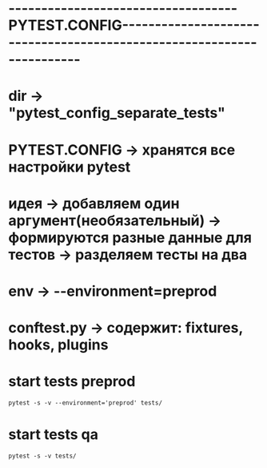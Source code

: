 # -----------------------------------PYTEST.CONFIG----------------------------------------------------------------------
# dir -> "pytest_config_separate_tests"

# PYTEST.CONFIG -> хранятся все настройки pytest

# идея -> добавляем один аргумент(необязательный) -> формируются разные данные для тестов -> разделяем тесты на два 
# env -> --environment=preprod

# conftest.py -> содержит: fixtures, hooks, plugins

# start tests preprod
```shell
pytest -s -v --environment='preprod' tests/
```

# start tests qa
```shell
pytest -s -v tests/
```